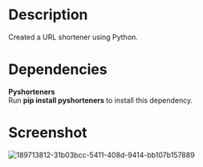 # Description

Created a URL shortener using Python. 

# Dependencies

**Pyshorteners** </br>
Run **pip install pyshorteners** to install this dependency.

# Screenshot

![189713812-31b03bcc-5411-408d-9414-bb107b157889](https://user-images.githubusercontent.com/76675034/190459951-9b621c36-8372-4cf2-87e0-0f94cefd563f.png)
